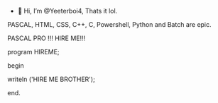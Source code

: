 - 👋 Hi, I’m @Yeeterboi4, Thats it lol.

PASCAL, HTML, CSS, C++, C, Powershell, Python and Batch are epic.

PASCAL PRO !!!
HIRE ME!!!

program HIREME;


begin


  writeln ('HIRE ME BROTHER');
  
  
end.

